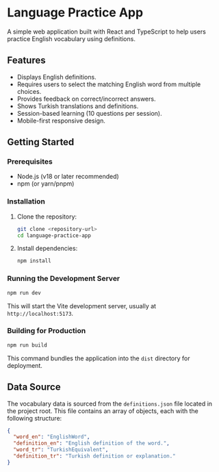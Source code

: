 # Language Practice App

A simple web application built with React and TypeScript to help users practice English vocabulary using definitions.

## Features

-   Displays English definitions.
-   Requires users to select the matching English word from multiple choices.
-   Provides feedback on correct/incorrect answers.
-   Shows Turkish translations and definitions.
-   Session-based learning (10 questions per session).
-   Mobile-first responsive design.

## Getting Started

### Prerequisites

-   Node.js (v18 or later recommended)
-   npm (or yarn/pnpm)

### Installation

1.  Clone the repository:
    ```bash
    git clone <repository-url>
    cd language-practice-app
    ```
2.  Install dependencies:
    ```bash
    npm install
    ```

### Running the Development Server

```bash
npm run dev
```

This will start the Vite development server, usually at `http://localhost:5173`.

### Building for Production

```bash
npm run build
```

This command bundles the application into the `dist` directory for deployment.

## Data Source

The vocabulary data is sourced from the `definitions.json` file located in the project root. This file contains an array of objects, each with the following structure:

```json
{
  "word_en": "EnglishWord",
  "definition_en": "English definition of the word.",
  "word_tr": "TurkishEquivalent",
  "definition_tr": "Turkish definition or explanation."
}
```

